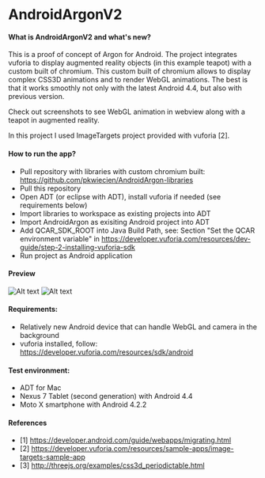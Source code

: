 AndroidArgonV2
==============

#### What is AndroidArgonV2 and what's new?

This is a proof of concept of Argon for Android. The project integrates vuforia to display augmented reality objects (in this example teapot) with a custom built of chromium. This custom built of chromium allows to display complex CSS3D animations and to render WebGL animations. The best is that it works smoothly not only with the latest Android 4.4, but also with previous version. 

Check out screenshots to see WebGL animation in webview along with a teapot in augmented reality.

In this project I used ImageTargets project provided with vuforia [2]. 

#### How to run the app?
* Pull repository with libraries with custom chromium built: https://github.com/pkwiecien/AndroidArgon-libraries
* Pull this repository
* Open ADT (or eclipse with ADT), install vuforia if needed (see requirements below)
* Import libraries to workspace as existing projects into ADT
* Import AndroidArgon as exisiting Android project into ADT
* Add QCAR_SDK_ROOT into Java Build Path, see: Section "Set the QCAR environment variable" 
in https://developer.vuforia.com/resources/dev-guide/step-2-installing-vuforia-sdk
* Run project as Android application

#### Preview
![Alt text](https://raw.github.com/pkwiecien/AndroidArgonV2/master/Screenshots/device-2013-12-14-214554.png "Screenshot 1 - camera in the background with teapot, and webview with CSS3D Periodic table example")
![Alt text](https://raw.github.com/pkwiecien/AndroidArgonV2/master/Screenshots/device-2013-12-14-214700.png "Screenshot 2 - camera in the background with teapot, and webview with custom box in WebGL")

#### Requirements:
* Relatively new Android device that can handle WebGL and camera in the background
* vuforia installed, follow: https://developer.vuforia.com/resources/sdk/android

#### Test environment:
* ADT for Mac
* Nexus 7 Tablet (second generation) with Android 4.4 
* Moto X smartphone with Android 4.2.2

#### References

* [1] https://developer.android.com/guide/webapps/migrating.html
* [2] https://developer.vuforia.com/resources/sample-apps/image-targets-sample-app
* [3] http://threejs.org/examples/css3d_periodictable.html
